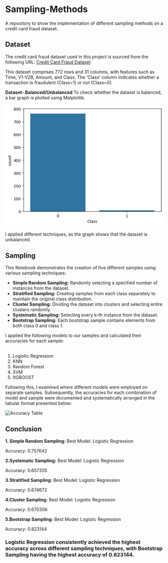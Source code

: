 # Sampling-Methods
A repository to show the implementation of different  sampling methods on a credit card fraud dataset.

## Dataset
The credit card fraud dataset used in this project is sourced from the following URL:
[Credit Card Fraud Dataset](https://github.com/AnjulaMehto/Sampling_Assignment/blob/main/Creditcard_data.csv)


This dataset comprises 772 rows and 31 columns, with features such as Time, V1-V28, Amount, and Class. The 'Class' column indicates whether a transaction is fraudulent (Class=1) or not (Class=0).

**Dataset- Balanced/Unbalanced**
To check whether the dataset is balanced, a bar graph is plotted using Matplotlib.


![Unbalanced Dataset](Unbalanced.png)<br/>

I applied different techniques, as the graph shows that the dataset is unbalanced.


## Sampling

This Notebook demonstrates the creation of five different samples using various sampling techniques:<br/>
* **Simple Random Sampling:** Randomly selecting a specified number of instances from the dataset.<br/>
* **Stratified Sampling:** Creating samples from each class separately to maintain the original class distribution.<br/>
* **Cluster Sampling:** Dividing the dataset into clusters and selecting entire clusters randomly.<br/>
* **Systematic Sampling:** Selecting every k-th instance from the dataset.<br/>
* **Bootstrap Sampling:** Each bootstrap sample contains elements from both class 0 and class 1.<br/>

I applied the following models to our samples and calculated their accuracies for each sample:<br/><br/>
1. Logistic Regression<br/>
2. KNN<br/>
3. Random Forest<br/>
4. SVM<br/>
5. XGBOOST<br/>

Following this, I examined where different models were employed on separate samples. Subsequently, the accuracies for each combination of model and sample were documented and systematically arranged in the tabular format presented below:<br/>

![Accuracy Table](AccuracyTable.png)<br/>

## Conclusion


**1. Simple Random Sampling:**
Best Model: Logistic Regression

Accuracy: 0.757642


**2.Systematic Sampling:**
Best Model: Logistic Regression

Accuracy: 0.657205


**3.Stratified Sampling:**
Best Model: Logistic Regression

Accuracy: 0.674672	


**4.Cluster Sampling:**
Best Model: Logistic Regression

Accuracy: 0.670306


**5.Bootstrap Sampling:**
Best Model: Logistic Regression

Accuracy: 0.823144


### Logistic Regression consistently achieved the highest accuracy across different sampling techniques, with Bootstrap Sampling having the highest accuracy of 0.823144.
